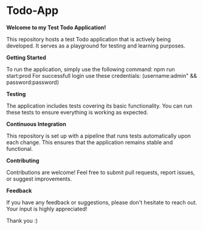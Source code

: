 # Todo-App

**Welcome to my Test Todo Application!**

This repository hosts a test Todo application that is actively being developed. It serves as a playground for testing and learning purposes.

**Getting Started**

To run the application, simply use the following command: npm run start:prod
For successfull login use these credentials: (username:admin" && password:password)

**Testing**

The application includes tests covering its basic functionality. You can run these tests to ensure everything is working as expected. 

**Continuous Integration**

This repository is set up with a pipeline that runs tests automatically upon each change. This ensures that the application remains stable and functional.

**Contributing**

Contributions are welcome! Feel free to submit pull requests, report issues, or suggest improvements.

**Feedback**

If you have any feedback or suggestions, please don't hesitate to reach out. Your input is highly appreciated!

Thank you :) 
